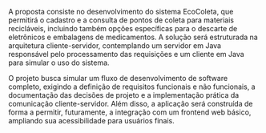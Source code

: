 A proposta consiste no desenvolvimento do sistema EcoColeta, que permitirá o cadastro e a consulta de pontos de coleta para materiais recicláveis, incluindo também opções específicas para o descarte de eletrônicos e embalagens de medicamentos. A solução será estruturada na arquitetura cliente-servidor, contemplando um servidor em Java responsável pelo processamento das requisições e um cliente em Java para simular o uso do sistema.

O projeto busca simular um fluxo de desenvolvimento de software completo, exigindo a definição de requisitos funcionais e não funcionais, a documentação das decisões de projeto e a implementação prática da comunicação cliente-servidor. Além disso, a aplicação será construída de forma a permitir, futuramente, a integração com um frontend web básico, ampliando sua acessibilidade para usuários finais.
